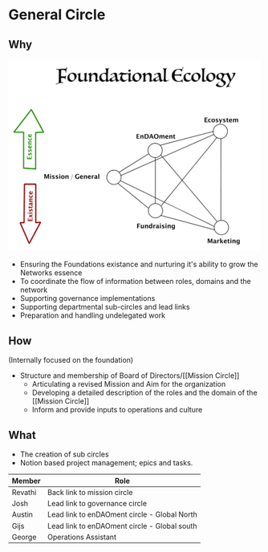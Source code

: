 # General Circle

## Why
![](assets/FoundationalEcologySmall.jpg)
- Ensuring the Foundations existance and nurturing it's ability to grow the Networks essence
- To coordinate the flow of information between roles, domains and the network
- Supporting governance implementations
- Supporting departmental sub-circles and lead links
- Preparation and handling undelegated work

## How
(Internally focused on the foundation)

- Structure and membership of Board of Directors/[[Mission Circle]]  
	- Articulating a revised Mission and Aim for the organization
	- Developing a detailed description of the roles and the domain of the [[Mission Circle]]
	- Inform and provide inputs to operations and culture

## What
- The creation of sub circles
- Notion based project management; epics and tasks.


| Member | Role |
|---|---|
| Revathi | Back link to mission circle |
| Josh | Lead link to governance circle |
| Austin | Lead link to enDAOment circle - Global North |
| Gijs | Lead link to enDAOment circle - Global south |
| George | Operations Assistant |


